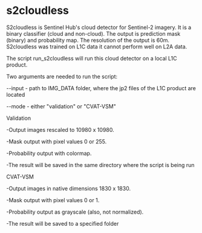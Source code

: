 # s2cloudless

S2cloudless is Sentinel Hub's cloud detector for Sentinel-2 imagery. It is a binary classifier (cloud and non-cloud). The output is prediction mask (binary) and probability map. The resolution of the output is 60m. S2cloudless was trained on L1C data it cannot perform well on L2A data.

The script run_s2cloudless will run this cloud detector on a local L1C product.

Two arguments are needed to run the script:

--input - path to IMG_DATA folder, where the jp2 files of the L1C product are located

--mode - either "validation" or "CVAT-VSM"

Validation

-Output images rescaled to 10980 x 10980.

-Mask output with pixel values 0 or 255.

-Probability output with colormap.

-The result will be saved in the same directory where the script is being run

CVAT-VSM

-Output images in native dimensions 1830 x 1830.

-Mask output with pixel values 0 or 1.

-Probability output as grayscale (also, not normalized).

-The result will be saved to a specified folder

